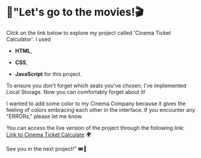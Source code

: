 # 🍿"Let's go to the movies!🎬 

Click on the link below to explore my project called 'Cinema Ticket Calculator'.
I used 
- **HTML**, 
* **CSS**,  
+ **JavaScript** for this project.  <br/>

To ensure you don't forget which seats you've chosen, I've implemented Local Storage. Now you can comfortably forget about it!

I wanted to add some color to my Cinema Company because it gives the feeling of colors embracing each other in the interface.
If you encounter any "ERRORs," please let me know.


You can access the live version of the project through the following link: [Link to Cinema Ticket Calculate](https://cinema-ticket-calculate.vercel.app/) 🌍


See you in the next project!" 🎟️🎥

